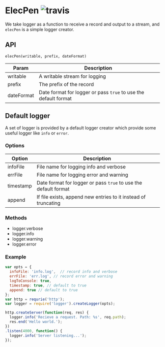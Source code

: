 # ElecPen  ![travis](https://travis-ci.org/leozdgao/logger.svg?branch=master)

We take logger as a function to receive a record and output to a stream, and `elecPen` is a simple logger creator.

## API

`elecPen(writable, prefix, dateFormat)`

|Param|Description|
|-----|-----------|
|writable|A writable stream for logging|
|prefix|The prefix of the record|
|dateFormat|Date format for logger or pass `true` to use the default format|

## Default logger

A set of logger is provided by a default logger creator which provide some useful logger like `info` or `error`.

### Options

|Option|Description|
|------|-----------|
|infoFile|File name for logging info and verbose|
|errFile|File name for logging error and warning|
|timestamp|Date format for logger or pass `true` to use the default format|
|append|If file exists, append new entries to it instead of truncating|

### Methods

- logger.verbose
- logger.info
- logger.warning
- logger.error

### Example

```javascript
var opts = {
  infoFile: 'info.log',  // record info and verbose
  errFile: 'err.log', // record error and warning
  logToConsole: true,
  timestamp: true, // default to true
  append: true // default to true
};
var http = requrie('http');
var logger = require('logger').createLogger(opts);

http.createServer(function(req, res) {
  logger.info('Recieve a request. Path: %s', req.path);
  res.end('Hello world.');
})
.listen(4000, function() {
  logger.info('Server listening...');
});
```
